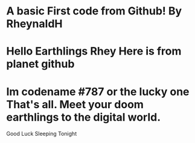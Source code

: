 A basic First code from Github!
By RheynaldH
=================================================================================================================================
Hello Earthlings
Rhey Here is from planet github
=================================================================================================================================
Im codename #787 or the lucky one
That's all. Meet your doom earthlings to the digital world.
=================================================================================================================================
Good Luck Sleeping Tonight
